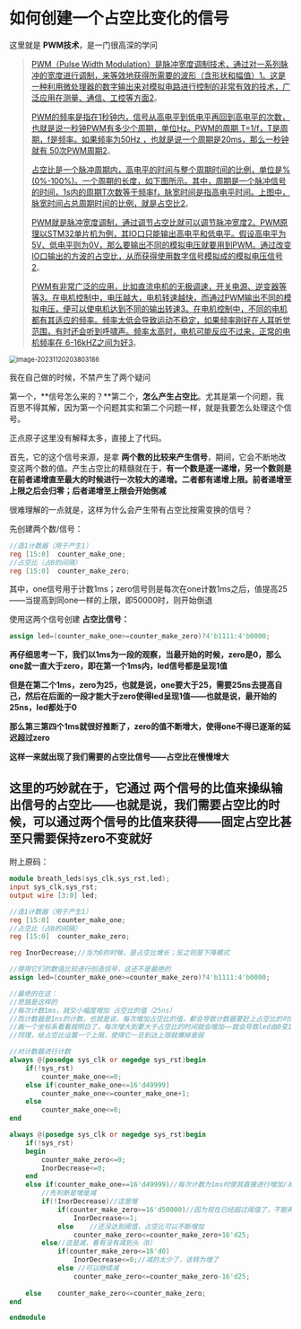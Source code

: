# 如何创建一个占空比变化的信号

这里就是 **PWM技术**，是一门很高深的学问

> [PWM（Pulse Width Modulation）是脉冲宽度调制技术，通过对一系列脉冲的宽度进行调制，来等效地获得所需要的波形（含形状和幅值）](https://blog.csdn.net/qq_37828443/article/details/78287988)[1](https://blog.csdn.net/qq_37828443/article/details/78287988)[。这是一种利用微处理器的数字输出来对模拟电路进行控制的非常有效的技术，广泛应用在测量、通信、工控等方面](https://zhuanlan.zhihu.com/p/379585884)[2](https://zhuanlan.zhihu.com/p/379585884)。
>
> [PWM的频率是指在1秒钟内，信号从高电平到低电平再回到高电平的次数，也就是说一秒钟PWM有多少个周期，单位Hz。PWM的周期 T=1/f，T是周期，f是频率。如果频率为50Hz ，也就是说一个周期是20ms，那么一秒钟就有 50次PWM周期](https://zhuanlan.zhihu.com/p/379585884)[2](https://zhuanlan.zhihu.com/p/379585884)。
>
> [占空比是一个脉冲周期内，高电平的时间与整个周期时间的比例，单位是% (0%-100%)。一个周期的长度，如下图所示。其中，周期是一个脉冲信号的时间，1s内的周期T次数等于频率f，脉宽时间是指高电平时间。上图中，脉宽时间占总周期时间的比例，就是占空比](https://zhuanlan.zhihu.com/p/379585884)[2](https://zhuanlan.zhihu.com/p/379585884)。
>
> [PWM就是脉冲宽度调制，通过调节占空比就可以调节脉冲宽度](https://blog.csdn.net/qq_37828443/article/details/78287988)[2](https://zhuanlan.zhihu.com/p/379585884)[。PWM原理以STM32单片机为例，其IO口只能输出高电平和低电平。假设高电平为5V、低电平则为0V，那么要输出不同的模拟电压就要用到PWM。通过改变IO口输出的方波的占空比，从而获得使用数字信号模拟成的模拟电压信号](https://zhuanlan.zhihu.com/p/379585884)[2](https://zhuanlan.zhihu.com/p/379585884)。
>
> [PWM有非常广泛的应用，比如直流电机的无极调速，开关电源、逆变器等等](https://blog.csdn.net/qq_37828443/article/details/78287988)[3](https://zhuanlan.zhihu.com/p/374083276)[。在电机控制中，电压越大，电机转速越快，而通过PWM输出不同的模拟电压，便可以使电机达到不同的输出转速](https://zhuanlan.zhihu.com/p/374083276)[3](https://zhuanlan.zhihu.com/p/374083276)[。在电机控制中，不同的电机都有其适应的频率。频率太低会导致运动不稳定，如果频率刚好在人耳听觉范围，有时还会听到呼啸声。频率太高时，电机可能反应不过来，正常的电机频率在 6-16kHZ之间为好](https://zhuanlan.zhihu.com/p/374083276)[3](https://zhuanlan.zhihu.com/p/374083276)。

<img src="https://gitee.com/zero_hua_no_sb/blog-pic/raw/master/202311202038298.png" alt="image-20231120203803186" style="zoom: 80%;" />

我在自己做的时候，不禁产生了两个疑问

第一个，**信号怎么来的？**第二个，**怎么产生占空比**。尤其是第一个问题，我百思不得其解，因为第一个问题其实和第二个问题一样，就是我要怎么处理这个信号。

正点原子这里没有解释太多，直接上了代码。

首先，它的这个信号来源，是拿 **两个数的比较来产生信号**，期间，它会不断地改变这两个数的值。产生占空比的精髓就在于，**有一个数是逐一递增，另一个数则是在前者递增直至最大的时候进行一次较大的递增。二者都有递增上限。前者递增至上限之后会归零；后者递增至上限会开始倒减**

很难理解的一点就是，这样为什么会产生带有占空比按需变换的信号？

先创建两个数/信号：

```verilog
//造1计数器（用于产生1）
reg	[15:0]	counter_make_one;
//占空比（占0的间隔）
reg	[15:0]	counter_make_zero;
```

其中，one信号用于计数1ms；zero信号则是每次在one计数1ms之后，值提高25——当提高到同one一样的上限，即50000时，则开始倒退

使用这两个信号创建 **占空比信号：**

```verilog
assign led=(counter_make_one>=counter_make_zero)?4'b1111:4'b0000;
```

**再仔细思考一下，我们以1ms为一段的观察，当最开始的时候，zero是0，那么one就一直大于zero，即在第一个1ms内，led信号都是呈现1值**

**但是在第二个1ms，zero为25，也就是说，one要大于25，需要25ns去提高自己，然后在后面的一段才能大于zero使得led呈现1值——也就是说，最开始的25ns，led都处于0**

**那么第三第四个1ms就很好推断了，zero的值不断增大，使得one不得已逐渐的延迟超过zero**

**这样一来就出现了我们需要的占空比信号——占空比在慢慢增大**

## 这里的巧妙就在于，它通过 两个信号的比值来操纵输出信号的占空比——也就是说，我们需要占空比的时候，可以通过两个信号的比值来获得——固定占空比甚至只需要保持zero不变就好

附上原码：

```verilog
module breath_leds(sys_clk,sys_rst,led);
input sys_clk,sys_rst;
output wire [3:0] led;

//造1计数器（用于产生1）
reg	[15:0]	counter_make_one;
//占空比（占0的间隔）
reg	[15:0]	counter_make_zero;

reg	InorDecrease;//当为0的时候，是占空比增长；反之则是下降模式

//使用它们的数值比较进行创造信号，这还不是最绝的
assign led=(counter_make_one>=counter_make_zero)?4'b1111:4'b0000;

//最绝的在这：
//思路是这样的
//每次计数1ms，就交小幅度增加 占空比的值（25ns）
//而计数器是1ns的计数，也就是说，每次增加占空比的值，都会导致计数器要赶上占空比的时间增加————这样一来就是导致led要从0变1的时间逐渐变长
//画一个坐标系看看就明白了，每次增大到要大于占空比的时间就会增加——就会导致led由0变1的时间增长，这就是衰弱
//同理，给占空比设置一个上限，使得它一旦到达上限就爆掉衰弱

//对计数器进行计数
always @(posedge sys_clk or negedge sys_rst)begin
	if(!sys_rst)
		counter_make_one<=0;
	else if(counter_make_one<=16'd49999)
		counter_make_one<=counter_make_one+1;
	else 
		counter_make_one<=0;
end

always @(posedge sys_clk or negedge	sys_rst)begin
	if(!sys_rst)
	begin
		counter_make_zero<=0;
		InorDecrease<=0;
	end
	else if(counter_make_one==16'd49999)//每次计数为1ms时使其直接进行增加/减少
		//先判断是增是减
		if(!InorDecrease)//这是增
			if(counter_make_zero>=16'd50000)//因为现在已经超过阈值了，不能再增加了
				InorDecrease<=1;
			else	//还没达到阈值，占空比可以不断增加
				counter_make_zero<=counter_make_zero+16'd25;
		else//这是减，看有没有减到头（0）
			if(counter_make_zero<=16'd0)
				InorDecrease<=0;//减的太少了，该转为增了
			else //可以继续减
				counter_make_zero<=counter_make_zero-16'd25;
				
	else	counter_make_zero<=counter_make_zero;
end

endmodule
			
```


